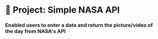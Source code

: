 # 🚀 Project: Simple NASA API

### Enabled users to enter a date and return the picture/video of the day from NASA's API
